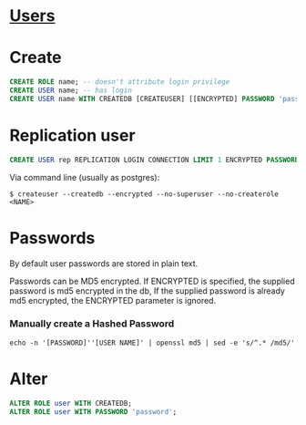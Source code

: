 # [Users][pg-roles]

# Create

```sql
CREATE ROLE name; -- doesn't attribute login privilege
CREATE USER name; -- has login
CREATE USER name WITH CREATEDB [CREATEUSER] [[ENCRYPTED] PASSWORD 'password'];
```

# Replication user

```sql
CREATE USER rep REPLICATION LOGIN CONNECTION LIMIT 1 ENCRYPTED PASSWORD 'yourpassword';
```

Via command line (usually as postgres):

```shell
$ createuser --createdb --encrypted --no-superuser --no-createrole <NAME>
```

# Passwords

By default user passwords are stored in plain text.

Passwords can be MD5 encrypted.
If ENCRYPTED is specified, the supplied password is md5 encrypted in the db,
If the supplied password is already md5 encrypted, the ENCRYPTED parameter is ignored.

### Manually create a Hashed Password

```
echo -n '[PASSWORD]''[USER NAME]' | openssl md5 | sed -e 's/^.* /md5/'
```

# Alter

```sql
ALTER ROLE user WITH CREATEDB;
ALTER ROLE user WITH PASSWORD 'password';
```

[pg-roles]: http://www.postgresql.org/docs/current/static/database-roles.html
